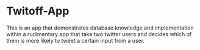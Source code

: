 # Twitoff-App

This is an app that demonstrates database knowledge and implementation within a rudimentary app that take two twitter users and decides which of them is more likely to tweet a certain input from a user.
